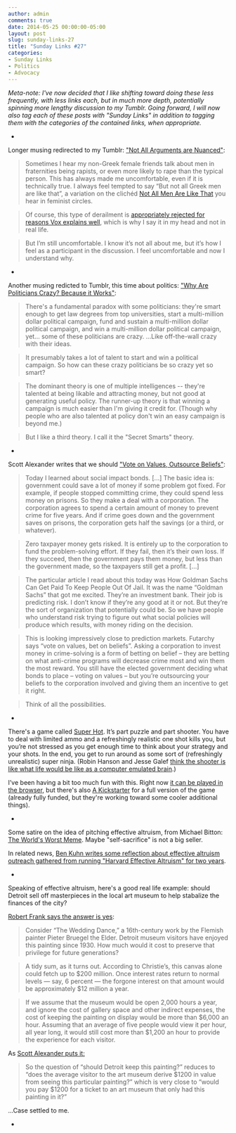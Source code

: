 ```yaml
---
author: admin
comments: true
date: 2014-05-25 00:00:00-05:00
layout: post
slug: sunday-links-27
title: "Sunday Links #27"
categories:
- Sunday Links
- Politics
- Advocacy
---
```


<i>Meta-note: I've now decided that I like shifting toward doing these less frequently, with less links each, but in much more depth, potentially spinning more lengthy discussion to my Tumblr.  Going forward, I will now also tag each of these posts with "Sunday Links" <i>in addition to</i> tagging them with the categories of the contained links, when appropriate.</i>

-

Longer musing redirected to my Tumblr: <a href="http://peterhurford.tumblr.com/post/86722676721/not-all-arguments-are-nuanced">"Not All Arguments are Nuanced"</a>:

> Sometimes I hear my non-Greek female friends talk about men in fraternities being rapists, or even more likely to rape than the typical person. This has always made me uncomfortable, even if it is technically true. I always feel tempted to say “But not all Greek men are like that”, a variation on the clichéd <a href="http://knowyourmeme.com/memes/not-all-men-are-like-that">Not All Men Are Like That</a> you hear in feminist circles.

> Of course, this type of derailment is <a href="http://www.vox.com/2014/5/15/5720332/heres-why-women-have-turned-the-not-all-men-objection-into-a-meme">appropriately rejected for reasons Vox explains well</a>, which is why I say it in my head and not in real life.

> But I’m still uncomfortable.  I know it’s not all about me, but it’s how I feel as a participant in the discussion.  I feel uncomfortable and now I understand why.</blockquote>

-
<!-- more -->

Another musing redicted to Tumblr, this time about politics: <a href="http://peterhurford.tumblr.com/post/86762672854/why-are-politicians-crazy-because-it-works">"Why Are Politicians Crazy? Because it Works"</a>:

> There's a fundamental paradox with some politicians: they're smart enough to get law degrees from top universities, start a multi-million dollar political campaign, fund and sustain a multi-million dollar political campaign, and win a multi-million dollar political campaign, yet... some of these politicians are crazy.  ...Like off-the-wall crazy with their ideas.

> It presumably takes a lot of talent to start and win a political campaign.  So how can these crazy politicians be so crazy yet so smart?

> The dominant theory is one of multiple intelligences -- they're talented at being likable and attracting money, but not good at generating useful policy.  The runner-up theory is that winning a campaign is much easier than I'm giving it credit for.  (Though why people who are also talented at policy don't win an easy campaign is beyond me.) 

> But I like a third theory.  I call it the "Secret Smarts" theory.

-

Scott Alexander writes that we should <a href="http://slatestarcodex.com/2014/05/08/vote-on-values-outsource-beliefs/">"Vote on Values, Outsource Beliefs"</a>:

> Today I learned about social impact bonds. [...] The basic idea is: government could save a lot of money if some problem got fixed. For example, if people stopped committing crime, they could spend less money on prisons. So they make a deal with a corporation. The corporation agrees to spend a certain amount of money to prevent crime for five years. And if crime goes down and the government saves on prisons, the corporation gets half the savings (or a third, or whatever).

> Zero taxpayer money gets risked. It is entirely up to the corporation to fund the problem-solving effort. If they fail, then it’s their own loss. If they succeed, then the government pays them money, but less than the government made, so the taxpayers still get a profit. [...]

> The particular article I read about this today was How Goldman Sachs Can Get Paid To Keep People Out Of Jail. It was the name “Goldman Sachs” that got me excited. They’re an investment bank. Their job is predicting risk. I don’t know if they’re any good at it or not. But they’re the sort of organization that potentially could be. So we have people who understand risk trying to figure out what social policies will produce which results, with money riding on the decision.

> This is looking impressively close to prediction markets. Futarchy says “vote on values, bet on beliefs”. Asking a corporation to invest money in crime-solving is a form of betting on belief – they are betting on what anti-crime programs will decrease crime most and win them the most reward. You still have the elected government deciding what bonds to place – voting on values – but you’re outsourcing your beliefs to the corporation involved and giving them an incentive to get it right.

> Think of all the possibilities.

-

There's a game called <a href="http://superhotgame.com/">Super Hot</a>.  It’s part puzzle and part shooter.  You have to deal with limited ammo and a refreshingly realistic one shot kills you, but you’re not stressed as you get enough time to think about your strategy and your shots.  In the end, you get to run around as some sort of (refreshingly unrealistic) super ninja.  (Robin Hanson and Jesse Galef <a href="http://www.overcomingbias.com/2014/05/first-person-em-shooter.html">think the shooter is like what life would be like as a computer emulated brain</a>.)

I’ve been having a bit too much fun with this.  Right now <a href="http://superhotgame.com/play-prototype">it can be played in the browser</a>, but there's also <a href="https://www.kickstarter.com/projects/375798653/superhot">A Kickstarter</a> for a full version of the game (already fully funded, but they're working toward some cooler additional things).

-

Some satire on the idea of pitching effective altruism, from Michael Bitton: <a href="http://a-nice-place-to-live.blogspot.ca/2014/04/the-worlds-worst-meme.html">The World's Worst Meme</a>.  Maybe "self-sacrifice" is not a big seller.

In related news, <a href="http://www.benkuhn.net/outreach">Ben Kuhn writes some reflection about effective altruism outreach gathered from running "Harvard Effective Altruism" for two years</a>.

-

Speaking of effective altruism, here's a good real life example: should Detroit sell off masterpieces in the local art museum to help stabalize the finances of the city?

<a href="http://www.nytimes.com/2014/03/30/business/economy/costs-benefits-and-masterpieces-in-detroit.html?ref=business&_r=0">Robert Frank says the answer is yes</a>:

> Consider “The Wedding Dance,” a 16th-century work by the Flemish painter Pieter Bruegel the Elder. Detroit museum visitors have enjoyed this painting since 1930. How much would it cost to preserve that privilege for future generations?

> A tidy sum, as it turns out. According to Christie’s, this canvas alone could fetch up to $200 million. Once interest rates return to normal levels — say, 6 percent — the forgone interest on that amount would be approximately $12 million a year.

> If we assume that the museum would be open 2,000 hours a year, and ignore the cost of gallery space and other indirect expenses, the cost of keeping the painting on display would be more than $6,000 an hour. Assuming that an average of five people would view it per hour, all year long, it would still cost more than $1,200 an hour to provide the experience for each visitor.

As <a href="http://slatestarcodex.com/2014/04/21/the-economics-of-art-and-the-art-of-economics/">Scott Alexander puts it:</a>

> So the question of “should Detroit keep this painting?” reduces to “does the average visitor to the art museum derive $1200 in value from seeing this particular painting?” which is very close to “would you pay $1200 for a ticket to an art museum that only had this painting in it?”

...Case settled to me.

-
